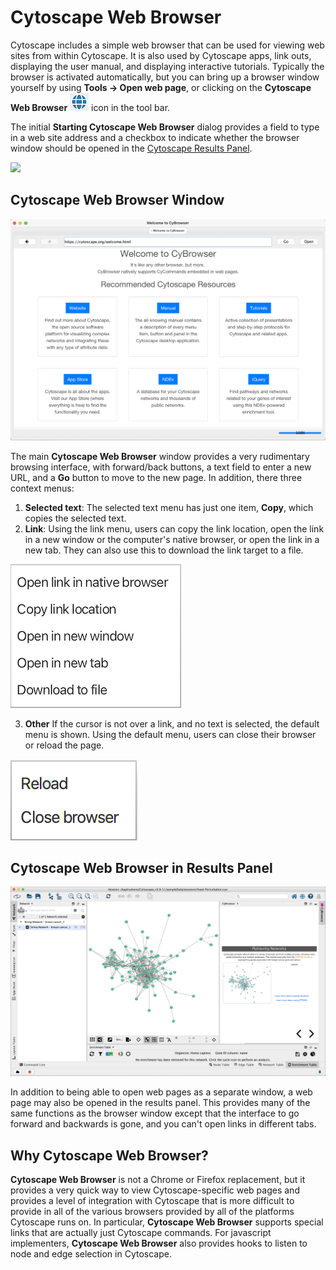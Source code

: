 <a id="cybrowser"> </a>
# Cytoscape Web Browser

Cytoscape includes a simple web browser that can be used for viewing 
web sites from within Cytoscape. It is also used by Cytoscape apps,
link outs, displaying the user manual, and displaying interactive
tutorials. Typically the browser is activated automatically, but you
can bring up a browser window yourself by using
**Tools → Open web page**, or clicking on the **Cytoscape Web Browser**
![](_static/images/CyBrowser/WebIcon.png)
icon in the tool bar.

The initial **Starting Cytoscape Web Browser** dialog provides a field to type in a web site address
and a checkbox to indicate whether the browser window should be opened in
the <a href="#cybrowser_results">Cytoscape Results Panel</a>.

![](_static/images/CyBrowser/CyBrowserDialog.png)

## Cytoscape Web Browser Window

![](_static/images/CyBrowser/CyBrowser310.png)

The main **Cytoscape Web Browser** window provides a very rudimentary browsing interface, with
forward/back buttons, a text field to enter a new URL, and a **Go** button to 
move to the new page.  In addition, there three context menus:
1. **Selected text**: 
   The selected text menu has just one item, **Copy**, which copies the selected
   text.
2. **Link**: 
   Using the link menu, users can copy the link location, open the link in a new window or the computer's native browser,
   or open the link in a new tab.  They can also use this to download the link target to
   a file.
   
![](_static/images/CyBrowser/LinkRightClick.png)
   
3. **Other**
   If the cursor is not over a link, and no text is selected, the default menu is shown.
   Using the default menu, users can close their browser or reload the page.
   
![](_static/images/CyBrowser/RightClick.png)
   
<a id="cybrowser_results"></a>
## Cytoscape Web Browser in Results Panel

![](_static/images/CyBrowser/CyBrowserResults.png)

In addition to being able to open web pages as a separate window, a web page may
also be opened in the results panel. This provides many of the same functions as the browser
window except that the interface to go forward and backwards is gone, and you can't open 
links in different tabs.

<a id="cybrowser_why"></a>
## Why Cytoscape Web Browser?

**Cytoscape Web Browser** is not a Chrome or Firefox replacement, but it provides a very quick way to view Cytoscape-specific
web pages and provides a level of integration with Cytoscape that is more difficult to provide in all of
the various browsers provided by all of the platforms Cytoscape runs on. In particular, **Cytoscape Web Browser** supports
special links that are actually just Cytoscape commands. For javascript implementers, **Cytoscape Web Browser** also provides
hooks to listen to node and edge selection in Cytoscape.
